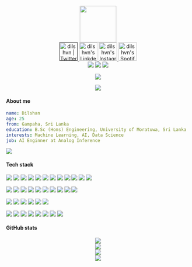 <p align="center"><img src="https://media.giphy.com/media/M9gbBd9nbDrOTu1Mqx/giphy.gif" width="100"/><br>
<a href="">
  <img alt="dilshvn | Twitter" width="50px" src="https://user-images.githubusercontent.com/43545812/144034996-602b144a-16e1-41cc-99e7-c6040b20dcaf.png"/>
</a>
<a href="https://www.linkedin.com/in/dilshvn">
  <img alt="dilshvn's LinkdeIN" width="50px" src="https://user-images.githubusercontent.com/43545812/144035037-0f415fc7-9f96-4517-a370-ccc6e78a714b.png" />
</a>
<a href="https://www.instagram.com/dilshvn">
  <img alt="dilshvn's Instagram" width="50px" src="https://user-images.githubusercontent.com/43545812/144035088-0dfb165f-8fe0-4d13-896c-876c29d2b128.png" />
</a>
<a href="https://open.spotify.com/user/rfswxw5owypx98mb9oxkdoyws">
  <img alt="dilshvn's Spotify" width="50px" src="https://user-images.githubusercontent.com/43545812/144035120-1ad5169b-91c7-4078-bef9-6a82c733f373.png" />
</a>
<br>
<img src="https://wakatime.com/badge/user/6150e212-a227-4248-9cfe-3d6ff18fc409.svg">
<img src="https://komarev.com/ghpvc/?username=dilshvn&style=flat-square&color=blue">
<a href="https://github.com/dilshvn"><img src="https://img.shields.io/github/followers/dilshvn?label=Follow&style=social"></a></p>

<p align="center">
  <a href="https://spotify-github-profile.vercel.app/api/view?uid=rfswxw5owypx98mb9oxkdoyws&redirect=true">
    <img src="https://spotify-github-profile.vercel.app/api/view?uid=rfswxw5owypx98mb9oxkdoyws&cover_image=true&theme=default&show_offline=false&background_color=121212&bar_color_cover=true">
  </a>
</p>
<div align="center">
  <img src="https://github-profile-trophy.vercel.app/?username=dilshvn&theme=onedark&row=1">
</div>

#### About me
```yaml
name: Dilshan
age: 25
from: Gampaha, Sri Lanka
education: B.Sc (Hons) Engineering, University of Moratuwa, Sri Lanka
interests: Machine Learning, AI, Data Science
job: AI Enginner at Analog Inference
```
<a href="https://github.com/dilshvn/resume/blob/main/Dilshan%20Perera%20(CV).pdf">![](https://img.shields.io/badge/Click%20Here%20For%20My%20Resume-B32024?style=flat-square&logo=&logoColor=white)</a><br>

#### Tech stack
![](https://img.shields.io/badge/Python-3776AB?style=flat-square&logo=python&logoColor=white)
![](https://img.shields.io/badge/MySQL-00000F?style=flat-square&logo=mysql&logoColor=white)
![](https://img.shields.io/badge/Java-ED8B00?style=flat-square&logo=java&logoColor=white)
![](https://img.shields.io/badge/C%2B%2B-00599C?style=flat-square&logo=c%2B%2B&logoColor=white)
![](https://img.shields.io/badge/C-00599C?style=flat-square&logo=c&logoColor=white)
![](https://img.shields.io/badge/HTML5-E34F26?style=flat-square&logo=html5&logoColor=white)
![](https://img.shields.io/badge/CSS3-1572B6?style=flat-square&logo=css3&logoColor=white)
![](https://img.shields.io/badge/JavaScript-F7DF1E?style=flat-square&logo=javascript&logoColor=black)
![](https://img.shields.io/badge/React-20232A?style=flat-square&logo=react&logoColor=61DAFB)
![](https://img.shields.io/badge/MATLAB-FF3621?style=flat-square&logo=&logoColor=white)
![](https://img.shields.io/badge/Arduino-00979D?style=flat-square&logo=arduino&logoColor=white)
![](https://img.shields.io/badge/Visual%20Basic-5C2D91?style=flat-square&logo=&logoColor=white)

![](https://img.shields.io/badge/NumPy-013243?style=flat-square&logo=numpy&logoColor=white)
![](https://img.shields.io/badge/Pandas-150458?style=flat-square&logo=pandas&logoColor=white)
![](https://img.shields.io/badge/Matplotlib-FF9E0F?style=flat-square&logo=matplotlib&logoColor=white)
![](https://img.shields.io/badge/scikit--learn-F7931E?style=flat-square&logo=scikit-learn&logoColor=white)
![](https://img.shields.io/badge/SciPy-8CAAE6?style=flat-square&logo=scipy&logoColor=white)
![](https://img.shields.io/badge/XGBoost-0078D4?style=flat-square&logo=xgboost&logoColor=white)
![](https://img.shields.io/badge/Seaborn-003B57?style=flat-square&logo=seaborn&logoColor=white)
![](https://img.shields.io/badge/Redux-593D88?style=flat-square&logo=redux&logoColor=white)
![](https://img.shields.io/badge/Django-092E20?style=flat-square&logo=django&logoColor=white)
![](https://img.shields.io/badge/Flask-000000?style=flat-square&logo=flask&logoColor=white)

![](https://img.shields.io/badge/Visual_Studio_Code-0078D4?style=flat-square&logo=visual%20studio%20code&logoColor=white)
![](https://img.shields.io/badge/IntelliJ%20IDEA-000000?style=flat-square&logo=intellij-idea&logoColor=white)
![](https://img.shields.io/badge/PyCharm-000000?style=flat-square&logo=pycharm&logoColor=white)
![](https://img.shields.io/badge/Code::Blocks-B32024?style=flat-square&logo=&logoColor=white)
![](https://img.shields.io/badge/Git%20Bash-00000F?style=flat-square&logo=&logoColor=white)
![](https://img.shields.io/badge/Jupyter%20Notebook-F37626?style=flat-square&logo=jupyter&logoColor=white)

![](https://img.shields.io/badge/Git-F05032?style=flat-square&logo=git&logoColor=white)
![](https://img.shields.io/badge/GitHub-181717?style=flat-square&logo=github&logoColor=white)
![](https://img.shields.io/badge/Anaconda-44A833?style=flat-square&logo=anaconda&logoColor=white)
![](https://img.shields.io/badge/JupyterLab-F37626?style=flat-square&logo=jupyter&logoColor=white)
![](https://img.shields.io/badge/SQLAlchemy-FF3621?style=flat-square&logo=&logoColor=white)
![](https://img.shields.io/badge/SQLite-003B57?style=flat-square&logo=sqlite&logoColor=white)
![](https://img.shields.io/badge/PowerShell-5391FE?style=flat-square&logo=PowerShell&logoColor=white)
![](https://img.shields.io/badge/Windows_11-0078D4?style=flat-square&logo=windows-11&logoColor=white)

#### GitHub stats
<div align="center">
  <img src="https://streak-stats.demolab.com/?user=dilshvn&theme=radical&hide_border=true"><br>
  <img src="http://github-profile-summary-cards.vercel.app/api/cards/profile-details?username=dilshvn&theme=2077"><br>
  <img src="http://github-profile-summary-cards.vercel.app/api/cards/repos-per-language?username=dilshvn&theme=2077"><br>
  <img src="http://github-profile-summary-cards.vercel.app/api/cards/productive-time?username=dilshvn&theme=2077&utcOffset=6"><br>
</div>
